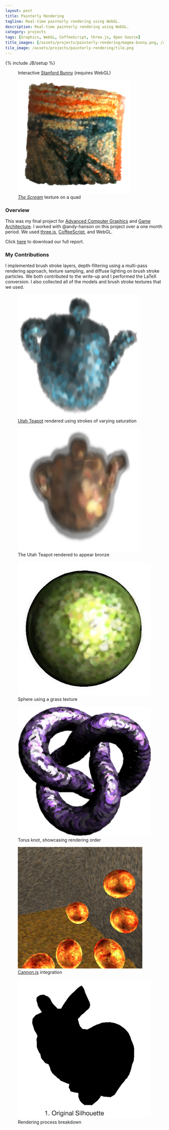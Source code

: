 ```yaml
---
layout: post
title: Painterly Rendering
tagline: Real-time painterly rendering using WebGL.
description: Real-time painterly rendering using WebGL.
category: projects
tags: [Graphics, WebGL, CoffeeScript, three.js, Open Source]
title_images: [/assets/projects/painterly-rendering/magma-bunny.png, /assets/projects/painterly-rendering/the-scream.png]
tile_image: /assets/projects/painterly-rendering/tile.png
---
```

{% include JB/setup %}

<script src="/assets/projects/painterly-rendering/script/magma-bunny.js"></script>

<div class="project-images">
    <figure>
        <div id="glContainer" class="img-responsive" height="360px" width="360px"></div>
        <figcaption>Interactive <a href="http://en.wikipedia.org/wiki/Stanford_bunny">Stanford Bunny</a> (requires WebGL)</figcaption>
    </figure>
    <figure>
        <img src="/assets/projects/painterly-rendering/the-scream.png" class="img-responsive" height="360px" width="360px">
        <figcaption><a href="http://en.wikipedia.org/wiki/The_Scream"><i>The Scream</i></a> texture on a quad</figcaption>
    </figure>
</div>

<h3>Overview</h3>

This was my final project for <a href="http://www.cs.rpi.edu/~cutler/classes/advancedgraphics/S14/index.php">Advanced Computer Graphics</a> and <a href="http://www.cogsci.rpi.edu/~destem/gamearch/">Game Architecture</a>. I worked with @andy-hanson on this project over a one month period. We used <a href="http://threejs.org/">three.js</a>, <a href="http://coffeescript.org/">CoffeeScript</a>, and WebGL.

Click <a href="/assets/projects/painterly-rendering/painterly-rendering.pdf">here</a> to download our full report.

<script type="text/javascript" src="/assets/js/jquery.githubRepoWidget.min.js"></script>
<div class="github-widget" data-repo="ScottTodd/PainterlyRendering"></div>

<h3>My Contributions</h3>

I implemented brush stroke layers, depth-filtering using a multi-pass rendering approach, texture sampling, and diffuse lighting on brush stroke particles. We both contributed to the write-up and I performed the LaTeX conversion. I also collected all of the models and brush stroke textures that we used.

<div class="project-images">
    <figure>
        <img src="/assets/projects/painterly-rendering/blue-teapot.png" class="img-responsive" height="390px" width="390px">
        <figcaption><a href="http://en.wikipedia.org/wiki/Utah_teapot">Utah Teapot</a> rendered using strokes of varying saturation</figcaption>
    </figure>
    <figure>
        <img src="/assets/projects/painterly-rendering/bronze-teapot.png" class="img-responsive" height="390px" width="390px">
        <figcaption>The Utah Teapot rendered to appear bronze</figcaption>
    </figure>
</div>

<div class="project-images">
    <figure>
        <img src="/assets/projects/painterly-rendering/grass-sphere.png" class="img-responsive">
        <figcaption>Sphere using a grass texture</figcaption>
    </figure>
    <figure>
        <img src="/assets/projects/painterly-rendering/torus-knot.png" class="img-responsive">
        <figcaption>Torus knot, showcasing rendering order</figcaption>
    </figure>
</div>

<div class="project-images">
    <figure>
        <img src="/assets/projects/painterly-rendering/bouncing-spheres.png" class="img-responsive">
        <figcaption><a href="http://cannonjs.org/">Cannon.js</a> integration</figcaption>
    </figure>
    <figure>
        <img src="/assets/projects/painterly-rendering/bunny-steps-anim-text.gif" class="img-responsive">
        <figcaption>Rendering process breakdown</figcaption>
    </figure>
</div>
